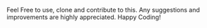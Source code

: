 Feel Free to use, clone and contribute to this. Any suggestions and improvements are highly appreciated.
Happy Coding!

